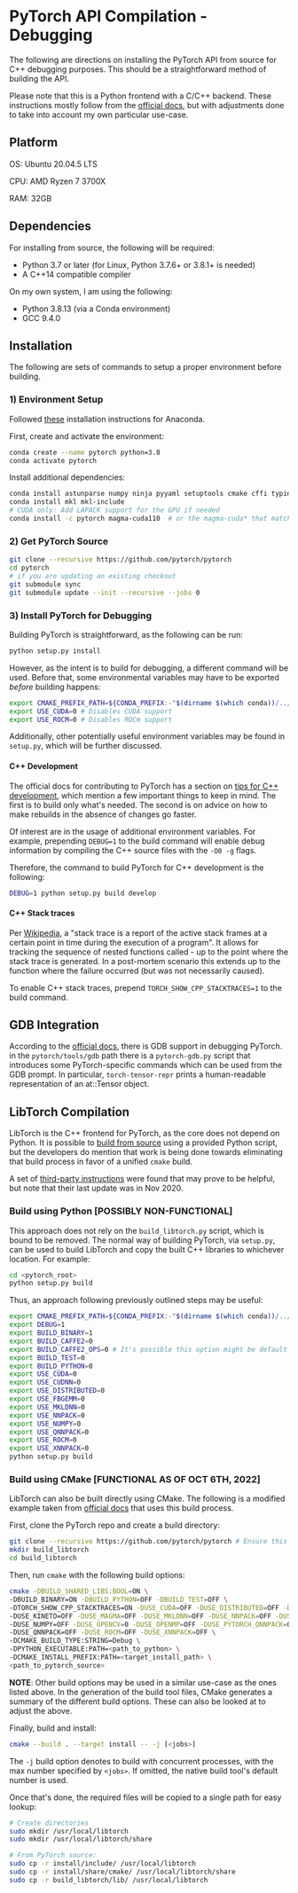 # PyTorch API Compilation - Debugging

The following are directions on installing the PyTorch API from source for C++ debugging purposes. This should be a straightforward method of building the API.

Please note that this is a Python frontend with a C/C++ backend. These instructions mostly follow from the [official docs](https://github.com/pytorch/pytorch#installation), but with adjustments done to take into account my own particular use-case.

## Platform

OS: Ubuntu 20.04.5 LTS

CPU: AMD Ryzen 7 3700X

RAM: 32GB

## Dependencies

For installing from source, the following will be required:

- Python 3.7 or later (for Linux, Python 3.7.6+ or 3.8.1+ is needed)
- A C++14 compatible compiler

On my own system, I am using the following:

- Python 3.8.13 (via a Conda environment)
- GCC 9.4.0

## Installation

The following are sets of commands to setup a proper environment before building.

### 1) Environment Setup

Followed [these](https://docs.anaconda.com/anaconda/install/linux/) installation instructions for Anaconda. 

First, create and activate the environment:

```bash
conda create --name pytorch python=3.8
conda activate pytorch
```

Install additional dependencies:

```bash
conda install astunparse numpy ninja pyyaml setuptools cmake cffi typing_extensions future six requests dataclasses
conda install mkl mkl-include
# CUDA only: Add LAPACK support for the GPU if needed
conda install -c pytorch magma-cuda110  # or the magma-cuda* that matches your CUDA version from https://anaconda.org/pytorch/repo
```

### 2) Get PyTorch Source

```bash
git clone --recursive https://github.com/pytorch/pytorch
cd pytorch
# if you are updating an existing checkout
git submodule sync
git submodule update --init --recursive --jobs 0
```

### 3) Install PyTorch for Debugging

Building PyTorch is straightforward, as the following can be run:

```bash
python setup.py install
```

However, as the intent is to build for debugging, a different command will be used. Before that, some environmental variables may have to be exported *before* building happens:

```bash
export CMAKE_PREFIX_PATH=${CONDA_PREFIX:-"$(dirname $(which conda))/../"}
export USE_CUDA=0 # Disables CUDA support
export USE_ROCM=0 # Disables ROCm support
```

Additionally, other potentially useful environment variables may be found in `setup.py`, which will be further discussed.

#### C++ Development

The official docs for contributing to PyTorch has a section on [tips for C++ development](https://github.com/pytorch/pytorch/blob/master/CONTRIBUTING.md#c-development-tips), which mention a few important things to keep in mind. The first is to build only what's needed. The second is on advice on how to make rebuilds in the absence of changes go faster.

Of interest are in the usage of additional environment variables. For example, prepending `DEBUG=1` to the build command will enable debug information by compiling the C++ source files with the `-O0 -g` flags.

Therefore, the command to build PyTorch for C++ development is the following:

```bash
DEBUG=1 python setup.py build develop
```

#### C++ Stack traces

Per [Wikipedia](https://en.wikipedia.org/wiki/Stack_trace), a "stack trace is a report of the active stack frames at a certain point in time during the execution of a program". It allows for tracking the sequence of nested functions called - up to the point where the stack trace is generated. In a post-mortem scenario this extends up to the function where the failure occurred (but was not necessarily caused).

To enable C++ stack traces, prepend `TORCH_SHOW_CPP_STACKTRACES=1` to the build command.

## GDB Integration

According to the [official docs](https://github.com/pytorch/pytorch/blob/master/CONTRIBUTING.md#gdb-integration), there is GDB support in debugging PyTorch. in the `pytorch/tools/gdb` path there is a `pytorch-gdb.py` script that introduces some PyTorch-specific commands which can be used from the GDB prompt. In particular, `torch-tensor-repr` prints a human-readable representation of an at::Tensor object.

## LibTorch Compilation

LibTorch is the C++ frontend for PyTorch, as the core does not depend on Python. It is possible to [build from source](https://github.com/pytorch/pytorch/blob/master/docs/libtorch.rst) using a provided Python script, but the developers do mention that work is being done towards eliminating that build process in favor of a unified `cmake` build.

A set of [third-party instructions](https://github.com/shanemcandrewai/pytorch-setup) were found that may prove to be helpful, but note that their last update was in Nov 2020.

### Build using Python [POSSIBLY NON-FUNCTIONAL]

This approach does not rely on the `build_libtorch.py` script, which is bound to be removed. The normal way of building PyTorch, via `setup.py`, can be used to build LibTorch and copy the built C++ libraries to whichever location. For example:

```bash
cd <pytorch_root>
python setup.py build
```

Thus, an approach following previously outlined steps may be useful:

```bash
export CMAKE_PREFIX_PATH=${CONDA_PREFIX:-"$(dirname $(which conda))/../"}
export DEBUG=1
export BUILD_BINARY=1
export BUILD_CAFFE2=0
export BUILD_CAFFE2_OPS=0 # It's possible this option might be default if Caffe2 won't be built
export BUILD_TEST=0
export BUILD_PYTHON=0
export USE_CUDA=0
export USE_CUDNN=0
export USE_DISTRIBUTED=0
export USE_FBGEMM=0
export USE_MKLDNN=0
export USE_NNPACK=0
export USE_NUMPY=0
export USE_QNNPACK=0
export USE_ROCM=0
export USE_XNNPACK=0
python setup.py build
```

### Build using CMake [FUNCTIONAL AS OF OCT 6TH, 2022]

LibTorch can also be built directly using CMake. The following is a modified example taken from [official docs](https://github.com/shanemcandrewai/pytorch-setup) that uses this build process.

First, clone the PyTorch repo and create a build directory:

```bash
git clone --recursive https://github.com/pytorch/pytorch # Ensure this is the most up-to-date clone command
mkdir build_libtorch
cd build_libtorch
```

Then, run `cmake` with the following build options:

```bash
cmake -DBUILD_SHARED_LIBS:BOOL=ON \
-DBUILD_BINARY=ON -DBUILD_PYTHON=OFF -DBUILD_TEST=OFF \
-DTORCH_SHOW_CPP_STACKTRACES=ON -DUSE_CUDA=OFF -DUSE_DISTRIBUTED=OFF -DUSE_FBGEMM=OFF \
-DUSE_KINETO=OFF -DUSE_MAGMA=OFF -DUSE_MKLDNN=OFF -DUSE_NNPACK=OFF -DUSE_NUMA=OFF \
-DUSE_NUMPY=OFF -DUSE_OPENCV=0 -DUSE_OPENMP=OFF -DUSE_PYTORCH_QNNPACK=OFF \
-DUSE_QNNPACK=OFF -DUSE_ROCM=OFF -DUSE_XNNPACK=OFF \
-DCMAKE_BUILD_TYPE:STRING=Debug \
-DPYTHON_EXECUTABLE:PATH=<path_to_python> \
-DCMAKE_INSTALL_PREFIX:PATH=<target_install_path> \
<path_to_pytorch_source>
```

**NOTE**: Other build options may be used in a similar use-case as the ones listed above. In the generation of the build tool files, CMake generates a summary of the different build options. These can also be looked at to adjust the above.

Finally, build and install:

```bash
cmake --build . --target install -- -j [<jobs>]
```

The `-j` build option denotes to build with concurrent processes, with the max number specified by `<jobs>`. If omitted, the native build tool's default number is used.

Once that's done, the required files will be copied to a single path for easy lookup:

```bash
# Create directories
sudo mkdir /usr/local/libtorch
sudo mkdir /usr/local/libtorch/share

# From PyTorch source:
sudo cp -r install/include/ /usr/local/libtorch
sudo cp -r install/share/cmake/ /usr/local/libtorch/share
sudo cp -r build_libtorch/lib/ /usr/local/libtorch
```

